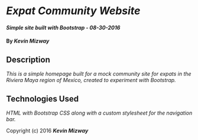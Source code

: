 # _Expat Community Website_

#### _Simple site built with Bootstrap - 08-30-2016_

#### By _**Kevin Mizway**_

## Description

_This is a simple homepage built for a mock community site for expats in the Riviera Maya region of Mexico, created to experiment with Bootstrap._

## Technologies Used

_HTML with Bootstrap CSS along with a custom stylesheet for the navigation bar._

Copyright (c) 2016 **_Kevin Mizway_**
